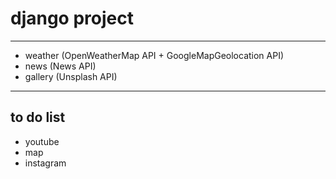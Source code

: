 # django project
---
* weather (OpenWeatherMap API + GoogleMapGeolocation API)
* news (News API)
* gallery (Unsplash API)

--- 
## to do list
+ youtube 
+ map
+ instagram



